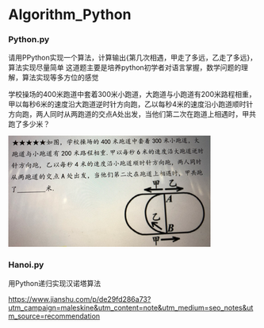 # Algorithm_Python

### Python.py
请用PPython实现一个算法，计算输出{第几次相遇，甲走了多远，乙走了多远}，算法实现尽量简单
这道题主要是培养python初学者对语言掌握，数学问题的理解，算法实现等多方位的感觉

学校操场的400米跑道中套着300米小跑道，大跑道与小跑道有200米路程相重，甲以每秒6米的速度沿大跑道逆时针方向跑，乙以每秒4米的速度沿小跑道顺时针方向跑，两人同时从两跑道的交点A处出发，当他们第二次在跑道上相遇时，甲共跑了多少米？

![题目：](https://github.com/sangyy/Algorithm_Python/blob/master/image.png)

### Hanoi.py
用Python递归实现汉诺塔算法

https://www.jianshu.com/p/de29fd286a73?utm_campaign=maleskine&utm_content=note&utm_medium=seo_notes&utm_source=recommendation
